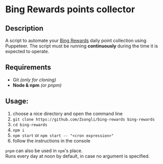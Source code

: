 # Bing Rewards points collector
## Description
A script to automate your [Bing Rewards](https://rewards.bing.com/) daily point collection using Puppeteer.
The script must be running **continuously** during the time it is expected to operate.

## Requirements
 - Git *(only for cloning)*
 - **Node & npm** *(or pnpm)*

## Usage:
 1. choose a nice directory and open the command line
 2. `git clone https://github.com/Zsongli/bing-rewards bing-rewards`
 3. `cd bing-rewards`
 4. `npm i`
 5. `npm start` or `npm start -- "<cron expression>"`
 6. follow the instructions in the console

`pnpm` can also be used in `npm`'s place.  
Runs every day at noon by default, in case no argument is specified.
